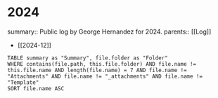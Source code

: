 # 2024

summary:: Public log by George Hernandez for 2024.
parents:: [[Log]]

- [[2024-12]]

```dataview
TABLE summary as "Summary", file.folder as "Folder"
WHERE contains(file.path, this.file.folder) AND file.name != this.file.name AND length(file.name) = 7 AND file.name != "Attachments" AND file.name != "_attachments" AND file.name != "Template"
SORT file.name ASC
```
